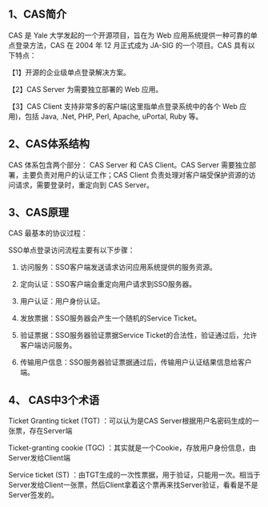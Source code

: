 <h2>1、CAS简介</h2>

CAS 是 Yale 大学发起的一个开源项目，旨在为 Web 应用系统提供一种可靠的单点登录方法，CAS 在 2004 年 12 月正式成为 JA-SIG 的一个项目。CAS 具有以下特点：

【1】开源的企业级单点登录解决方案。

【2】CAS Server 为需要独立部署的 Web 应用。

【3】CAS Client 支持非常多的客户端(这里指单点登录系统中的各个 Web 应用)，包括 Java, .Net, PHP, Perl, Apache, uPortal, Ruby 等。

<h2>2、CAS体系结构</h2>
CAS 体系包含两个部分： CAS Server 和 CAS Client。CAS Server 需要独立部署，主要负责对用户的认证工作；CAS Client 负责处理对客户端受保护资源的访问请求，需要登录时，重定向到 CAS Server。
<img src="{{ "/images/cas/1.jpg" | prepend: site.baseurl }}?{{ site.time | date: "%Y%m%d%H%M" }}"  alt=""/>

<h2>3、CAS原理</h2>
CAS 最基本的协议过程：
<img src="{{ "/images/cas/2.jpg" | prepend: site.baseurl }}?{{ site.time | date: "%Y%m%d%H%M" }}"  alt=""/>
 
SSO单点登录访问流程主要有以下步骤：

1. 访问服务：SSO客户端发送请求访问应用系统提供的服务资源。

2. 定向认证：SSO客户端会重定向用户请求到SSO服务器。

3. 用户认证：用户身份认证。

4. 发放票据：SSO服务器会产生一个随机的Service Ticket。

5. 验证票据：SSO服务器验证票据Service Ticket的合法性，验证通过后，允许客户端访问服务。

6. 传输用户信息：SSO服务器验证票据通过后，传输用户认证结果信息给客户端。


<h2>4、 CAS中3个术语</h2>

Ticket Granting ticket (TGT) ：可以认为是CAS Server根据用户名密码生成的一张票，存在Server端

Ticket-granting cookie (TGC) ：其实就是一个Cookie，存放用户身份信息，由Server发给Client端

Service ticket (ST) ：由TGT生成的一次性票据，用于验证，只能用一次。相当于Server发给Client一张票，然后Client拿着这个票再来找Server验证，看看是不是Server签发的。